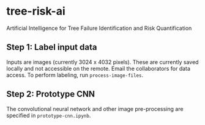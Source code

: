 # tree-risk-ai
Artificial Intelligence for Tree Failure Identification and Risk Quantification

## Step 1: Label input data
Inputs are images (currently 3024 x 4032 pixels). These are currently saved locally and not accessible on the remote. Email the collaborators for data access. To perform labeling, run `process-image-files`.

## Step 2: Prototype CNN
The convolutional neural network and other image pre-processing are specified in `prototype-cnn.ipynb`. 


